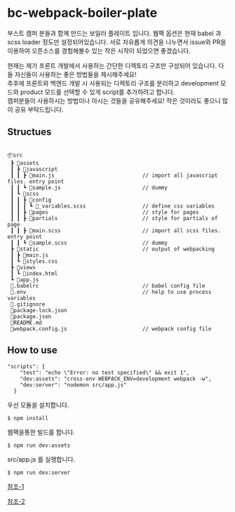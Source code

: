 # bc-webpack-boiler-plate

<p>
  부스트 캠퍼 분들과 함께 만드는 보일러 플레이트 입니다.
웹팩 옵션은 현재 babel 과 scss loader 정도만 설정되어있습니다.
서로 자유롭게 의견을 나누면서 issue와 PR을 이용하여 오픈소스를 경험해볼수 있는 작은 시작이 되었으면 좋겠습니다.</p>

<p>
  현재는 제가 프론트 개발에서 사용하는 간단한 디렉토리 구조만 구성되어 있습니다. 다들 자신들이 사용하는 좋은 방법들을 제시해주세요!<br>
 추후에 프론트와 백엔드 개발 시 사용되는 디렉토리 구조를 분리하고 development 모드와 product 모드를 선택할 수 있게 script를 추가하려고 합니다. <br>
  캠퍼분들이 사용하시는 방법이나 아시는 것들을 공유해주세요! 작은 것이라도 좋으니 많이 공유 부탁드립니다.
</p>



## Structues
```

📦src
 ┣ 📂assets
 ┃ ┣ 📂javascript
 ┃ ┃ ┣ 📜main.js                            // import all javascript files. entry point
 ┃ ┃ ┗ 📜sample.js                          // dummy
 ┃ ┗ 📂scss
 ┃ ┃ ┣ 📂config
 ┃ ┃ ┃ ┗ 📜_variables.scss                  // define css variables
 ┃ ┃ ┣ 📂pages                              // style for pages
 ┃ ┃ ┣ 📂partials                           // style for partials of page
 ┃ ┃ ┣ 📜main.scss                          // import all scss files. entry point
 ┃ ┃ ┗ 📜sample.scss                        // dummy
 ┣ 📂static                                 // output of webpacking
 ┃ ┣ 📜main.js
 ┃ ┗ 📜styles.css
 ┣ 📂views
 ┃ ┗ 📜index.html
 ┗ 📜app.js
 📜.babelrc                                 // babel config file
 📜.env                                     // help to use process variables
 📜.gitignore
 📜package-lock.json
 📜package.json
 📜README.md
 📜webpack.config.js                        // webpack config file
 ```
 
## How to use
```
"scripts": {
    "test": "echo \"Error: no test specified\" && exit 1",
    "dev:assets": "cross-env WEBPACK_ENV=development webpack -w",
    "dev:server": "nodemon src/app.js"
  }
```
우선 모듈을 설치합니다.
```
$ npm install
```
웹팩을통한 빌드를 합니다. 
```
$ npm run dev:assets
```
src/app.js 를 실행합니다.
```
$ npm run dev:server
```

[참조-1](https://poiemaweb.com/es6-babel-webpack-1) <br>

[참조-2](https://poiemaweb.com/es6-babel-webpack-2) <br>

